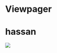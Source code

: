 # Viewpager
<h1>hassan</h1>
<img src="https://raw.githubusercontent.com/MohdHassangit/Viewpager/master/GIF_20200713_113031.gif?raw=true">

